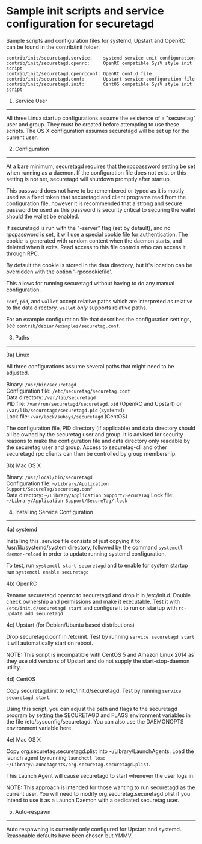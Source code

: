 Sample init scripts and service configuration for securetagd
==========================================================

Sample scripts and configuration files for systemd, Upstart and OpenRC
can be found in the contrib/init folder.

    contrib/init/securetagd.service:    systemd service unit configuration
    contrib/init/securetagd.openrc:     OpenRC compatible SysV style init script
    contrib/init/securetagd.openrcconf: OpenRC conf.d file
    contrib/init/securetagd.conf:       Upstart service configuration file
    contrib/init/securetagd.init:       CentOS compatible SysV style init script

1. Service User
---------------------------------

All three Linux startup configurations assume the existence of a "securetag" user
and group.  They must be created before attempting to use these scripts.
The OS X configuration assumes securetagd will be set up for the current user.

2. Configuration
---------------------------------

At a bare minimum, securetagd requires that the rpcpassword setting be set
when running as a daemon.  If the configuration file does not exist or this
setting is not set, securetagd will shutdown promptly after startup.

This password does not have to be remembered or typed as it is mostly used
as a fixed token that securetagd and client programs read from the configuration
file, however it is recommended that a strong and secure password be used
as this password is security critical to securing the wallet should the
wallet be enabled.

If securetagd is run with the "-server" flag (set by default), and no rpcpassword is set,
it will use a special cookie file for authentication. The cookie is generated with random
content when the daemon starts, and deleted when it exits. Read access to this file
controls who can access it through RPC.

By default the cookie is stored in the data directory, but it's location can be overridden
with the option '-rpccookiefile'.

This allows for running securetagd without having to do any manual configuration.

`conf`, `pid`, and `wallet` accept relative paths which are interpreted as
relative to the data directory. `wallet` *only* supports relative paths.

For an example configuration file that describes the configuration settings,
see `contrib/debian/examples/securetag.conf`.

3. Paths
---------------------------------

3a) Linux

All three configurations assume several paths that might need to be adjusted.

Binary:              `/usr/bin/securetagd`  
Configuration file:  `/etc/securetag/securetag.conf`  
Data directory:      `/var/lib/securetagd`  
PID file:            `/var/run/securetagd/securetagd.pid` (OpenRC and Upstart) or `/var/lib/securetagd/securetagd.pid` (systemd)  
Lock file:           `/var/lock/subsys/securetagd` (CentOS)  

The configuration file, PID directory (if applicable) and data directory
should all be owned by the securetag user and group.  It is advised for security
reasons to make the configuration file and data directory only readable by the
securetag user and group.  Access to securetag-cli and other securetagd rpc clients
can then be controlled by group membership.

3b) Mac OS X

Binary:              `/usr/local/bin/securetagd`  
Configuration file:  `~/Library/Application Support/SecureTag/securetag.conf`  
Data directory:      `~/Library/Application Support/SecureTag`
Lock file:           `~/Library/Application Support/SecureTag/.lock`

4. Installing Service Configuration
-----------------------------------

4a) systemd

Installing this .service file consists of just copying it to
/usr/lib/systemd/system directory, followed by the command
`systemctl daemon-reload` in order to update running systemd configuration.

To test, run `systemctl start securetagd` and to enable for system startup run
`systemctl enable securetagd`

4b) OpenRC

Rename securetagd.openrc to securetagd and drop it in /etc/init.d.  Double
check ownership and permissions and make it executable.  Test it with
`/etc/init.d/securetagd start` and configure it to run on startup with
`rc-update add securetagd`

4c) Upstart (for Debian/Ubuntu based distributions)

Drop securetagd.conf in /etc/init.  Test by running `service securetagd start`
it will automatically start on reboot.

NOTE: This script is incompatible with CentOS 5 and Amazon Linux 2014 as they
use old versions of Upstart and do not supply the start-stop-daemon utility.

4d) CentOS

Copy securetagd.init to /etc/init.d/securetagd. Test by running `service securetagd start`.

Using this script, you can adjust the path and flags to the securetagd program by
setting the SECURETAGD and FLAGS environment variables in the file
/etc/sysconfig/securetagd. You can also use the DAEMONOPTS environment variable here.

4e) Mac OS X

Copy org.securetag.securetagd.plist into ~/Library/LaunchAgents. Load the launch agent by
running `launchctl load ~/Library/LaunchAgents/org.securetag.securetagd.plist`.

This Launch Agent will cause securetagd to start whenever the user logs in.

NOTE: This approach is intended for those wanting to run securetagd as the current user.
You will need to modify org.securetag.securetagd.plist if you intend to use it as a
Launch Daemon with a dedicated securetag user.

5. Auto-respawn
-----------------------------------

Auto respawning is currently only configured for Upstart and systemd.
Reasonable defaults have been chosen but YMMV.
